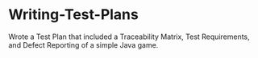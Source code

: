 # Writing-Test-Plans
Wrote a Test Plan that included a Traceability Matrix, Test Requirements, and Defect Reporting of a simple Java game.
